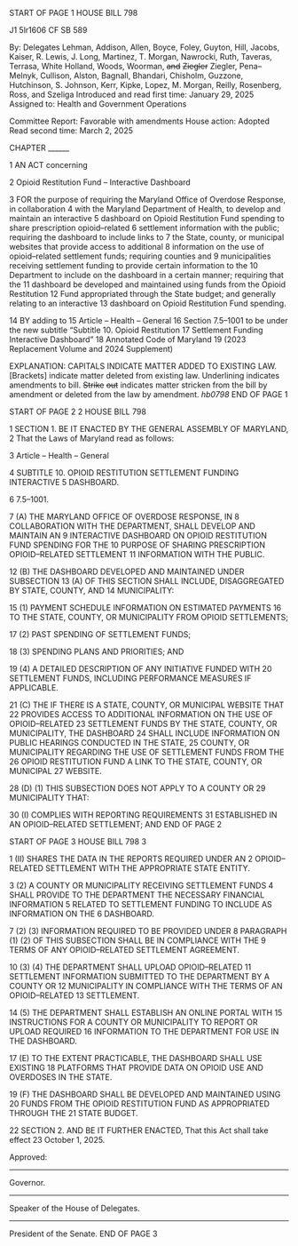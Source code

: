 START OF PAGE 1
HOUSE BILL 798

J1 5lr1606
CF SB 589

By: Delegates Lehman, Addison, Allen, Boyce, Foley, Guyton, Hill, Jacobs, Kaiser,
R. Lewis, J. Long, Martinez, T. Morgan, Nawrocki, Ruth, Taveras, Terrasa,
White Holland, Woods, Woorman, ~~and~~ ~~Ziegler~~ Ziegler, Pena–Melnyk,
Cullison, Alston, Bagnall, Bhandari, Chisholm, Guzzone, Hutchinson,
S. Johnson, Kerr, Kipke, Lopez, M. Morgan, Reilly, Rosenberg, Ross, and
Szeliga
Introduced and read first time: January 29, 2025
Assigned to: Health and Government Operations

Committee Report: Favorable with amendments
House action: Adopted
Read second time: March 2, 2025

CHAPTER ______

1 AN ACT concerning

2 Opioid Restitution Fund – Interactive Dashboard

3 FOR the purpose of requiring the Maryland Office of Overdose Response, in collaboration
4 with the Maryland Department of Health, to develop and maintain an interactive
5 dashboard on Opioid Restitution Fund spending to share prescription opioid–related
6 settlement information with the public; requiring the dashboard to include links to
7 the State, county, or municipal websites that provide access to additional
8 information on the use of opioid–related settlement funds; requiring counties and
9 municipalities receiving settlement funding to provide certain information to the
10 Department to include on the dashboard in a certain manner; requiring that the
11 dashboard be developed and maintained using funds from the Opioid Restitution
12 Fund appropriated through the State budget; and generally relating to an interactive
13 dashboard on Opioid Restitution Fund spending.

14 BY adding to
15 Article – Health – General
16 Section 7.5–1001 to be under the new subtitle “Subtitle 10. Opioid Restitution
17 Settlement Funding Interactive Dashboard”
18 Annotated Code of Maryland
19 (2023 Replacement Volume and 2024 Supplement)

EXPLANATION: CAPITALS INDICATE MATTER ADDED TO EXISTING LAW.
[Brackets] indicate matter deleted from existing law.
Underlining indicates amendments to bill.
~~Strike~~ ~~out~~ indicates matter stricken from the bill by amendment or deleted from the law by
amendment. *hb0798*
END OF PAGE 1

START OF PAGE 2
2 HOUSE BILL 798

1 SECTION 1. BE IT ENACTED BY THE GENERAL ASSEMBLY OF MARYLAND,
2 That the Laws of Maryland read as follows:

3 Article – Health – General

4 SUBTITLE 10. OPIOID RESTITUTION SETTLEMENT FUNDING INTERACTIVE
5 DASHBOARD.

6 7.5–1001.

7 (A) THE MARYLAND OFFICE OF OVERDOSE RESPONSE, IN
8 COLLABORATION WITH THE DEPARTMENT, SHALL DEVELOP AND MAINTAIN AN
9 INTERACTIVE DASHBOARD ON OPIOID RESTITUTION FUND SPENDING FOR THE
10 PURPOSE OF SHARING PRESCRIPTION OPIOID–RELATED SETTLEMENT
11 INFORMATION WITH THE PUBLIC.

12 (B) THE DASHBOARD DEVELOPED AND MAINTAINED UNDER SUBSECTION
13 (A) OF THIS SECTION SHALL INCLUDE, DISAGGREGATED BY STATE, COUNTY, AND
14 MUNICIPALITY:

15 (1) PAYMENT SCHEDULE INFORMATION ON ESTIMATED PAYMENTS
16 TO THE STATE, COUNTY, OR MUNICIPALITY FROM OPIOID SETTLEMENTS;

17 (2) PAST SPENDING OF SETTLEMENT FUNDS;

18 (3) SPENDING PLANS AND PRIORITIES; AND

19 (4) A DETAILED DESCRIPTION OF ANY INITIATIVE FUNDED WITH
20 SETTLEMENT FUNDS, INCLUDING PERFORMANCE MEASURES IF APPLICABLE.

21 (C) THE IF THERE IS A STATE, COUNTY, OR MUNICIPAL WEBSITE THAT
22 PROVIDES ACCESS TO ADDITIONAL INFORMATION ON THE USE OF OPIOID–RELATED
23 SETTLEMENT FUNDS BY THE STATE, COUNTY, OR MUNICIPALITY, THE DASHBOARD
24 SHALL INCLUDE INFORMATION ON PUBLIC HEARINGS CONDUCTED IN THE STATE,
25 COUNTY, OR MUNICIPALITY REGARDING THE USE OF SETTLEMENT FUNDS FROM THE
26 OPIOID RESTITUTION FUND A LINK TO THE STATE, COUNTY, OR MUNICIPAL
27 WEBSITE.

28 (D) (1) THIS SUBSECTION DOES NOT APPLY TO A COUNTY OR
29 MUNICIPALITY THAT:

30 (I) COMPLIES WITH REPORTING REQUIREMENTS
31 ESTABLISHED IN AN OPIOID–RELATED SETTLEMENT; AND
END OF PAGE 2

START OF PAGE 3
HOUSE BILL 798 3

1 (II) SHARES THE DATA IN THE REPORTS REQUIRED UNDER AN
2 OPIOID–RELATED SETTLEMENT WITH THE APPROPRIATE STATE ENTITY.

3 (2) A COUNTY OR MUNICIPALITY RECEIVING SETTLEMENT FUNDS
4 SHALL PROVIDE TO THE DEPARTMENT THE NECESSARY FINANCIAL INFORMATION
5 RELATED TO SETTLEMENT FUNDING TO INCLUDE AS INFORMATION ON THE
6 DASHBOARD.

7 (2) (3) INFORMATION REQUIRED TO BE PROVIDED UNDER
8 PARAGRAPH (1) (2) OF THIS SUBSECTION SHALL BE IN COMPLIANCE WITH THE
9 TERMS OF ANY OPIOID–RELATED SETTLEMENT AGREEMENT.

10 (3) (4) THE DEPARTMENT SHALL UPLOAD OPIOID–RELATED
11 SETTLEMENT INFORMATION SUBMITTED TO THE DEPARTMENT BY A COUNTY OR
12 MUNICIPALITY IN COMPLIANCE WITH THE TERMS OF AN OPIOID–RELATED
13 SETTLEMENT.

14 (5) THE DEPARTMENT SHALL ESTABLISH AN ONLINE PORTAL WITH
15 INSTRUCTIONS FOR A COUNTY OR MUNICIPALITY TO REPORT OR UPLOAD REQUIRED
16 INFORMATION TO THE DEPARTMENT FOR USE IN THE DASHBOARD.

17 (E) TO THE EXTENT PRACTICABLE, THE DASHBOARD SHALL USE EXISTING
18 PLATFORMS THAT PROVIDE DATA ON OPIOID USE AND OVERDOSES IN THE STATE.

19 (F) THE DASHBOARD SHALL BE DEVELOPED AND MAINTAINED USING
20 FUNDS FROM THE OPIOID RESTITUTION FUND AS APPROPRIATED THROUGH THE
21 STATE BUDGET.

22 SECTION 2. AND BE IT FURTHER ENACTED, That this Act shall take effect
23 October 1, 2025.

Approved:

________________________________________________________________________________
Governor.

________________________________________________________________________________
Speaker of the House of Delegates.

________________________________________________________________________________
President of the Senate.
END OF PAGE 3